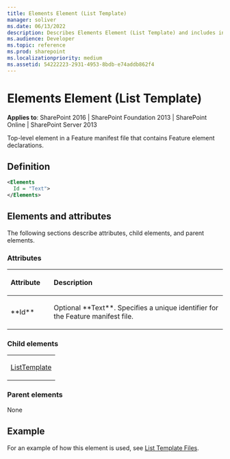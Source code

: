 ```yaml
---
title: Elements Element (List Template)
manager: soliver
ms.date: 06/13/2022
description: Describes Elements Element (List Template) and includes information on elements and attributes.
ms.audience: Developer
ms.topic: reference
ms.prod: sharepoint
ms.localizationpriority: medium
ms.assetid: 54222223-2931-4953-8bdb-e74addb862f4
---
```


# Elements Element (List Template)

**Applies to**: SharePoint 2016 | SharePoint Foundation 2013 | SharePoint Online | SharePoint Server 2013

Top-level element in a Feature manifest file that contains Feature element declarations.

## Definition

```XML
<Elements 
  Id = "Text">
</Elements>
```

## Elements and attributes

The following sections describe attributes, child elements, and parent elements.

### Attributes

<table>
<colgroup>
<col width="20%" />
<col width="80%" />
</colgroup>
<thead>
<tr class="header">
<th align="left"><p>Attribute</p></th>
<th align="left"><p>Description</p></th>
</tr>
</thead>
<tbody>
<tr class="odd">
<td align="left"><p>**Id**</p></td>
<td align="left"><p>Optional **Text**. Specifies a unique identifier for the Feature manifest file.</p></td>
</tr>
</tbody>
</table>

### Child elements

<table>
<colgroup>
<col width="100%" />
</colgroup>
<tbody>
<tr class="odd">
<td align="left"><p><a href="listtemplate-element-list-template.md">ListTemplate</a></p></td>
</tr>
</tbody>
</table>

### Parent elements

None


## Example

For an example of how this element is used, see [List Template Files](list-template-files.md).








